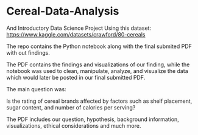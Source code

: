 # Cereal-Data-Analysis
And Introductory Data Science Project
Using this dataset: https://www.kaggle.com/datasets/crawford/80-cereals

The repo contains the Python notebook along with the final submited PDF with out findings.

The PDF contains the findings and visualizations of our finding, while the notebook was used to clean, manipulate, analyze, and visualize the data which would later be posted in our final submitted PDF.


The main question was:

Is the rating of cereal brands affected by factors such as shelf placement, sugar content, and number of calories per serving?

The PDF includes our question, hypothesis, background information, visualizations, ethical considerations and much more.
